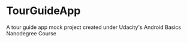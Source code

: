 # TourGuideApp
A tour guide app mock project created under Udacity's Android Basics Nanodegree Course

